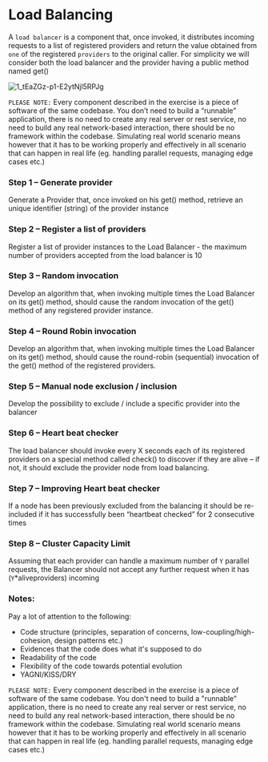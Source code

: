 # Load Balancing
A ``load balancer`` is a component that, once invoked, it distributes incoming requests to a list of registered providers and return the value obtained from ``one`` of the registered ``providers`` to the original caller. For simplicity we will consider both the load balancer and the provider having a public method named get()

![1_tEaZGz-p1-E2ytNjl5RPJg](https://user-images.githubusercontent.com/7686353/176250618-6f7f32e2-7d63-4803-bf73-e8069b3aad83.jpeg)


``PLEASE NOTE:`` Every component described in the exercise is a piece of software of the same codebase. You don’t need to build a “runnable” application, there is no need to create any real server or rest service, no need to build any real network-based interaction, there should be no framework within the codebase. Simulating real world scenario means however that it has to be working properly and effectively in all scenario that can happen in real life (eg. handling parallel requests, managing edge cases etc.)

### Step 1 – Generate provider
Generate a Provider that, once invoked on his get() method, retrieve an unique identifier (string) of the provider instance

### Step 2 – Register a list of providers 
Register a list of provider instances to the Load Balancer - the maximum number of providers accepted from the load balancer is 10

### Step 3 – Random invocation 
Develop an algorithm that, when invoking multiple times the Load Balancer on its get() method, should cause the random invocation of the get() method of any registered provider instance.

### Step 4 – Round Robin invocation 
Develop an algorithm that, when invoking multiple times the Load Balancer on its get() method, should cause the round-robin (sequential) invocation of the get() method of the registered providers.

### Step 5 – Manual node exclusion / inclusion 
Develop the possibility to exclude / include a specific provider into the balancer

### Step 6 – Heart beat checker 
The load balancer should invoke every X seconds each of its registered providers on a special method called check() to discover if they are alive – if not, it should exclude the provider node from load balancing. 

### Step 7 – Improving Heart beat checker
If a node has been previously excluded from the balancing it should be re-included if it has successfully been “heartbeat checked” for 2 consecutive times 

### Step 8 – Cluster Capacity Limit 
Assuming that each provider can handle a maximum number of ``Y`` parallel requests, the Balancer should not accept any further request when it has (``Y``*aliveproviders) incoming


### Notes:

Pay a lot of attention to the following:

- Code structure (principles, separation of concerns, low-coupling/high-cohesion, design patterns etc.)
- Evidences that the code does what it's supposed to do
- Readability of the code
- Flexibility of the code towards potential evolution
- YAGNI/KISS/DRY

``PLEASE NOTE:`` Every component described in the exercise is a piece of software of the same codebase. You don't need to build a "runnable" application, there is no need to create any real server or rest service, no need to build any real network-based interaction, there should be no framework within the codebase. Simulating real world scenario means however that it has to be working properly and effectively in all scenario that can happen in real life (eg. handling parallel requests, managing edge cases etc.)
